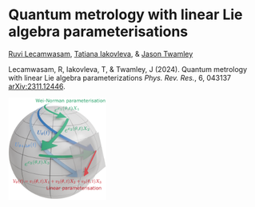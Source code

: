 # Quantum metrology with linear Lie algebra parameterisations

[Ruvi Lecamwasam](mailto:me@ruvi.blog), [Tatiana Iakovleva](mailto:Tatiana.Iakovleva@oist.jp), & [Jason Twamley](mailto:jason.twamley@oist.jp)

Lecamwasam, R, Iakovleva, T, & Twamley, J (2024). Quantum metrology with linear Lie algebra parameterizations *Phys. Rev. Res.*, 6, 043137 [arXiv:2311.12446](https://arxiv.org/abs/2311.12446).


<img src="fig_parameterisation_diagram.png" style="zoom:20%;" />